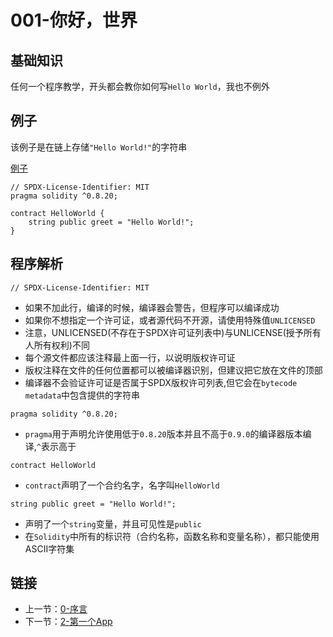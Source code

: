 # 001-你好，世界

## 基础知识

任何一个程序教学，开头都会教你如何写`Hello World`，我也不例外

## 例子

该例子是在链上存储`"Hello World!"`的字符串

[例子](./HelloWorld.sol)

```solidity
// SPDX-License-Identifier: MIT
pragma solidity ^0.8.20;

contract HelloWorld {
    string public greet = "Hello World!";
}
```

## 程序解析

```solidity
// SPDX-License-Identifier: MIT
```

* 如果不加此行，编译的时候，编译器会警告，但程序可以编译成功
* 如果你不想指定一个许可证，或者源代码不开源，请使用特殊值`UNLICENSED`
* 注意，UNLICENSED(不存在于SPDX许可证列表中)与UNLICENSE(授予所有人所有权利)不同
* 每个源文件都应该注释最上面一行，以说明版权许可证
* 版权注释在文件的任何位置都可以被编译器识别，但建议把它放在文件的顶部
* 编译器不会验证许可证是否属于SPDX版权许可列表,但它会在`bytecode metadata`中包含提供的字符串

```solidity
pragma solidity ^0.8.20;
```

* `pragma`用于声明允许使用低于`0.8.20`版本并且不高于`0.9.0`的编译器版本编译,`^`表示高于

```solidity
contract HelloWorld
```

* `contract`声明了一个合约名字，名字叫`HelloWorld`

```solidity
string public greet = "Hello World!";
```

* 声明了一个`string`变量，并且可见性是`public`
* 在`Solidity`中所有的标识符（合约名称，函数名称和变量名称），都只能使用ASCII字符集

## 链接

* 上一节：[0-序言](../000.Preface/README.md)
* 下一节：[2-第一个App](../002.FirstApp/README.md)

